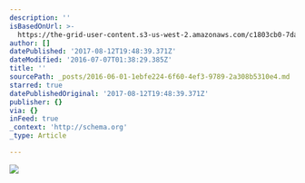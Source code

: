 ```yaml
---
description: ''
isBasedOnUrl: >-
  https://the-grid-user-content.s3-us-west-2.amazonaws.com/c1803cb0-7da7-4324-a419-6d9f9cf33a95.jpg
author: []
datePublished: '2017-08-12T19:48:39.371Z'
dateModified: '2016-07-07T01:38:29.385Z'
title: ''
sourcePath: _posts/2016-06-01-1ebfe224-6f60-4ef3-9789-2a308b5310e4.md
starred: true
datePublishedOriginal: '2017-08-12T19:48:39.371Z'
publisher: {}
via: {}
inFeed: true
_context: 'http://schema.org'
_type: Article

---
```

![](https://the-grid-user-content.s3-us-west-2.amazonaws.com/c1803cb0-7da7-4324-a419-6d9f9cf33a95.jpg)